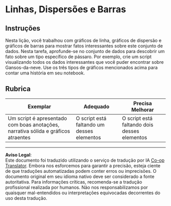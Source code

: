 <!--
CO_OP_TRANSLATOR_METADATA:
{
  "original_hash": "0ea21b6513df5ade7419c6b7d65f10b1",
  "translation_date": "2025-08-27T18:34:06+00:00",
  "source_file": "3-Data-Visualization/R/09-visualization-quantities/assignment.md",
  "language_code": "br"
}
-->
# Linhas, Dispersões e Barras

## Instruções

Nesta lição, você trabalhou com gráficos de linha, gráficos de dispersão e gráficos de barras para mostrar fatos interessantes sobre este conjunto de dados. Nesta tarefa, aprofunde-se no conjunto de dados para descobrir um fato sobre um tipo específico de pássaro. Por exemplo, crie um script visualizando todos os dados interessantes que você puder encontrar sobre Gansos-da-neve. Use os três tipos de gráficos mencionados acima para contar uma história em seu notebook.

## Rubrica

Exemplar | Adequado | Precisa Melhorar
--- | --- | -- |
Um script é apresentado com boas anotações, narrativa sólida e gráficos atraentes | O script está faltando um desses elementos | O script está faltando dois desses elementos

---

**Aviso Legal**:  
Este documento foi traduzido utilizando o serviço de tradução por IA [Co-op Translator](https://github.com/Azure/co-op-translator). Embora nos esforcemos para garantir a precisão, esteja ciente de que traduções automatizadas podem conter erros ou imprecisões. O documento original em seu idioma nativo deve ser considerado a fonte autoritativa. Para informações críticas, recomenda-se a tradução profissional realizada por humanos. Não nos responsabilizamos por quaisquer mal-entendidos ou interpretações equivocadas decorrentes do uso desta tradução.